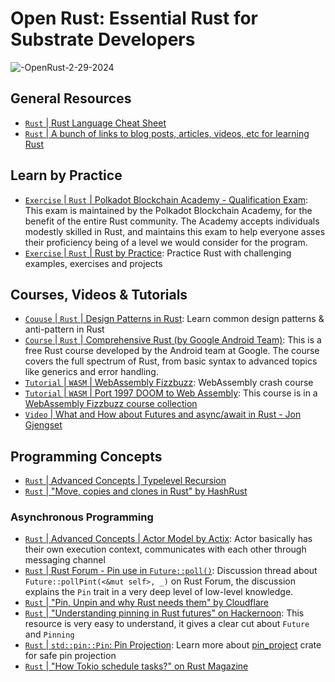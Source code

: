 # Open Rust: Essential Rust for Substrate Developers

![-OpenRust-2-29-2024](https://github.com/openguild-labs/open-rust/assets/56880684/36780f74-079c-45ab-986a-f69e414a3a30)

## General Resources
- [`Rust` | Rust Language Cheat Sheet](https://cheats.rs/)
- [`Rust` | A bunch of links to blog posts, articles, videos, etc for learning Rust](https://github.com/ctjhoa/rust-learning)
## Learn by Practice
- [`Exercise` | `Rust` | Polkadot Blockchain Academy - Qualification Exam](https://github.com/Polkadot-Blockchain-Academy/pba-qualifier-exam/): This exam is maintained by the Polkadot Blockchain Academy, for the benefit of the entire Rust community. The Academy accepts individuals modestly skilled in Rust, and maintains this exam to help everyone asses their proficiency being of a level we would consider for the program.
- [`Exercise` | `Rust` | Rust by Practice](https://practice.course.rs/why-exercise.html): Practice Rust with challenging examples, exercises and projects
## Courses, Videos & Tutorials
- [`Couuse` | `Rust` | Design Patterns in Rust](https://rust-unofficial.github.io/patterns/): Learn common design patterns & anti-pattern in Rust
- [`Course` | `Rust` | Comprehensive Rust (by Google Android Team)](https://github.com/google/comprehensive-rust): This is a free Rust course developed by the Android team at Google. The course covers the full spectrum of Rust, from basic syntax to advanced topics like generics and error handling.
- [`Tutorial` | `WASM` | WebAssembly Fizzbuzz](https://github.com/diekmann/wasm-fizzbuzz): WebAssembly crash course
- [`Tutorial` | `WASM` | Port 1997 DOOM to Web Assembly](https://github.com/diekmann/wasm-fizzbuzz/tree/main/doom): This course is in a [WebAssembly Fizzbuzz course collection](https://github.com/diekmann/wasm-fizzbuzz/)
- [`Video` | What and How about Futures and async/await in Rust - Jon Gjengset](https://www.youtube.com/watch?v=9_3krAQtD2k)
## Programming Concepts
- [`Rust` | Advanced Concepts | Typelevel Recursion](https://beachape.com/blog/2017/03/12/gentle-intro-to-type-level-recursion-in-Rust-from-zero-to-frunk-hlist-sculpting/)
- [`Rust` | "Move, copies and clones in Rust" by HashRust](https://hashrust.com/blog/moves-copies-and-clones-in-rust/)
### Asynchronous Programming
- [`Rust` | Advanced Concepts | Actor Model by Actix](https://actix.rs/docs/actix/actor/): Actor basically has their own execution context, communicates with each other through messaging channel
- [`Rust` | Rust Forum - Pin use in `Future::poll()`](https://users.rust-lang.org/t/pin-use-in-futures-poll/80264/7): Discussion thread about `Future::pollPint(<&mut self>, _)` on Rust Forum, the discussion explains the `Pin` trait in a very deep level of low-level knowledge.
- [`Rust` | "Pin, Unpin and why Rust needs them" by Cloudflare](https://blog.cloudflare.com/pin-and-unpin-in-rust/)
- [`Rust` | "Understanding pinning in Rust futures" on Hackernoon](https://hackernoon.com/pin-safety-understanding-pinning-in-rust-futures): This resource is very easy to understand, it gives a clear cut about `Future` and `Pinning`
- [`Rust` | `std::pin::Pin`: Pin Projection](https://doc.rust-lang.org/std/pin/index.html#projections-and-structural-pinning): Learn more about [pin_project](https://docs.rs/pin-project/latest/pin_project/) crate for safe pin projection
- [`Rust` | "How Tokio schedule tasks?" on Rust Magazine](https://rustmagazine.org/issue-4/how-tokio-schedule-tasks/)

